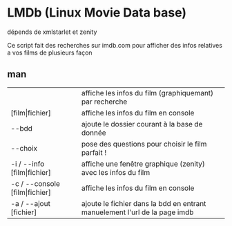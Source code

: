 # LMDb (Linux Movie Data base)

dépends de xmlstarlet et zenity

Ce script fait des recherches sur imdb.com pour afficher des infos relatives a vos films de plusieurs façon


## man

<table>
<tr>
<td> </td> <td>affiche les infos du film (graphiquemant) par recherche</td>
</tr>

<tr>
<td>[film|fichier]</td> <td>affiche les infos du film en console</td>
</tr>


<tr>
<td>--bdd</td> <td>ajoute le dossier courant à la base de donnée</td>
</tr>

<tr>
<td>--choix</td> <td>pose des questions pour choisir le film parfait !</td>
</tr>

<tr>
<td>-i / --info  [film|fichier]</td> <td>affiche une fenêtre graphique (zenity) avec les infos du film</td>
</tr>

<tr>
<td>-c / --console [film|fichier]</td> <td>affiche les infos du film en console</td>
</tr>

<tr>
<td>-a / --ajout [fichier]</td> <td>ajoute le fichier dans la bdd en entrant manuelement l'url de la page imdb</td>
</tr>


</table>